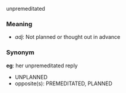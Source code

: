 unpremeditated
### Meaning
+ _adj_: Not planned or thought out in advance

### Synonym

__eg__: her unpremeditated reply

+ UNPLANNED
+ opposite(s): PREMEDITATED, PLANNED



